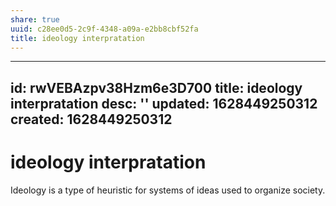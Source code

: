 ```yaml
---
share: true
uuid: c28ee0d5-2c9f-4348-a09a-e2bb8cbf52fa
title: ideology interpratation
---
```

---
id: rwVEBAzpv38Hzm6e3D700
title: ideology interpratation
desc: ''
updated: 1628449250312
created: 1628449250312
---
# ideology interpratation
Ideology is a type of heuristic for systems of ideas used to organize society.
